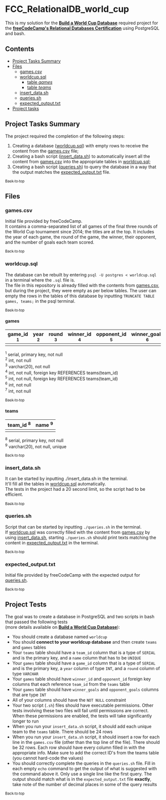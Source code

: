 # FCC_RelationalDB_world_cup

This is my solution for the [**Build a World Cup Database**](https://www.freecodecamp.org/learn/relational-database/build-a-world-cup-database-project/build-a-world-cup-database)
required project for the [**freeCodeCamp's Relational Databases Certification**](https://www.freecodecamp.org/learn/relational-database/) using PostgreSQL and bash. <br />

## Contents
- [Project Tasks Summary](#project-tasks-summary)
- [Files](#files)
  - [games.csv](#games.csv)
  - [worldcup.sql](#worldcup.sql)
      - [table *games*](#games)
      - [table *teams*](#teams)
  - [insert_data.sh](#insert_data.sh)
  - [queries.sh](#queries.sh)
  - [expected_output.txt](#expected_output.txt)
- [Project tasks](#project-tasks)

## Project Tasks Summary
The project required the completion of the following steps:
1. Creating a database ([worldcup.sql](#worldcup.sql)) with empty rows to receive the content from the [games.csv](#games.csv) file;
2. Creating a bash script ([insert_data.sh](#insert_data.sh)) to automatically insert all the content from [games.csv](#games.csv) into the appropriate tables in [worldcup.sql](#worldcup.sql);
3. Creating a bash script ([queries.sh](#queries.sh)) to query the database in a way that the output matches the [expected_output.txt](#expected_output.txt) file.

[<sub>Back to top</sub>](#top)

## Files

### games.csv

Initial file provided by freeCodeCamp.\
It contains a comma-separated list of all games of the final three rounds of the World Cup tournament since 2014; the titles are at the top. 
It includes the year of each game, the round of the game, the winner, their opponent, and the number of goals each team scored.

[<sub>Back to top</sub>](#top)

### worldcup.sql
The database can be rebuilt by entering `psql -U postgres < worldcup.sql` in a terminal where the `.sql` file is.\
The file in this repository is already filled with the contents from [games.csv](#games.csv), but during the project, they were empty as per below tables. 
The user can empty the rows in the tables of this database by inputting `TRUNCATE TABLE games, teams;` in the psql terminal.

[<sub>Back to top</sub>](#top)

#### games

|game_id <sup>1</sup>|	year <sup>2</sup>|	round <sup>3</sup>| winner_id <sup>4</sup>| opponent_id <sup>5</sup> | winner_goals <sup>6</sup> | opponent_goals <sup>7</sup> |	
|:------------------:|:-----------------:|:------------------:|:---------------------:|:------------------------:|:-------------------------:|:---------------------------:|
|                    |                   |                    |                       |                          |                           |                             |

<sup>1</sup> serial, primary key, not null\
<sup>2</sup> int, not null\
<sup>3</sup> varchar(20), not null\
<sup>4</sup> int, not null, foreign key REFERENCES teams(team_id)\
<sup>5</sup> int, not null, foreign key REFERENCES teams(team_id)\
<sup>6</sup> int, not null\
<sup>7</sup> int, not null

[<sub>Back to top</sub>](#top)

#### teams

|team_id <sup>8</sup>|	name <sup>9</sup>|	
|:------------------:|:-----------------:|
|                    |                   |

<sup>8</sup> serial, primary key, not null\
<sup>9</sup> varchar(20), not null, unique

[<sub>Back to top</sub>](#top)


### insert_data.sh
It can be started by inputting ./insert_data.sh in the terminal. \
It'll fill all the tables in [worldcup.sql](#worldcup.sql) automatically.\
The tests in the project had a 20 second limit, so the script had to be efficient.

[<sub>Back to top</sub>](#top)

### queries.sh
Script that can be started by inputting `./queries.sh` in the terminal. \
If [worldcup.sql](#worldcup.sql) was correctly filled with the content from [games.csv](#games.csv) by using [insert_data.sh](#insert_data.sh), 
starting `./queries.sh` should print texts matching the content in [expected_output.txt](#expected_output.txt) in the terminal.

[<sub>Back to top</sub>](#top)

### expected_output.txt
Initial file provided by freeCodeCamp with the expected output for [queries.sh](#queries.sh).

[<sub>Back to top</sub>](#top)

## Project Tests
The goal was to create a database in PostgreSQL and two scripts in bash that passed the following tests\
(more details available on [**Build a World Cup Database**](https://www.freecodecamp.org/learn/relational-database/build-a-world-cup-database-project/build-a-world-cup-database)):

- You should create a database named `worldcup`
- You should **connect to your worldcup database** and then create `teams` and `games` tables
- Your `teams` table should have a `team_id` column that is a type of `SERIAL` and is the primary key, and a `name` column that has to be `UNIQUE`
- Your `games` table should have a `game_id` column that is a type of `SERIAL` and is the primary key, a `year` column of type `INT`, and a `round` column of type `VARCHAR`
- Your `games` table should have `winner_id` and `opponent_id` foreign key columns that each reference `team_id` from the `teams` table
- Your `games` table should have `winner_goals` and `opponent_goals` columns that are type `INT`
- All of your columns should have the `NOT NULL` constraint
- Your two script (`.sh`) files should have executable permissions. Other tests involving these two files will fail until permissions are correct. When these permissions are enabled, the tests will take significantly longer to run
- When you run your `insert_data.sh` script, it should add each unique team to the `teams` table. There should be 24 rows
- When you run your `insert_data.sh` script, it should insert a row for each line in the `games.csv` file (other than the top line of the file). 
There should be 32 rows. Each row should have every column filled in with the appropriate info. Make sure to add the correct ID's from the teams table (you cannot hard-code the values)
- You should correctly complete the queries in the `queries.sh` file. Fill in each empty `echo` command to get the output of what is suggested with the command above it. 
Only use a single line like the first query. The output should match what is in the `expected_output.txt` file **exactly**, take note of the number of decimal places in some of the query results

[<sub>Back to top</sub>](#top)

